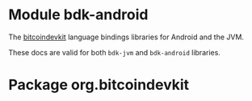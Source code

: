 # Module bdk-android
The [bitcoindevkit](https://bitcoindevkit.org/) language bindings libraries for Android and the JVM.

These docs are valid for both `bdk-jvm` and `bdk-android` libraries.

# Package org.bitcoindevkit
